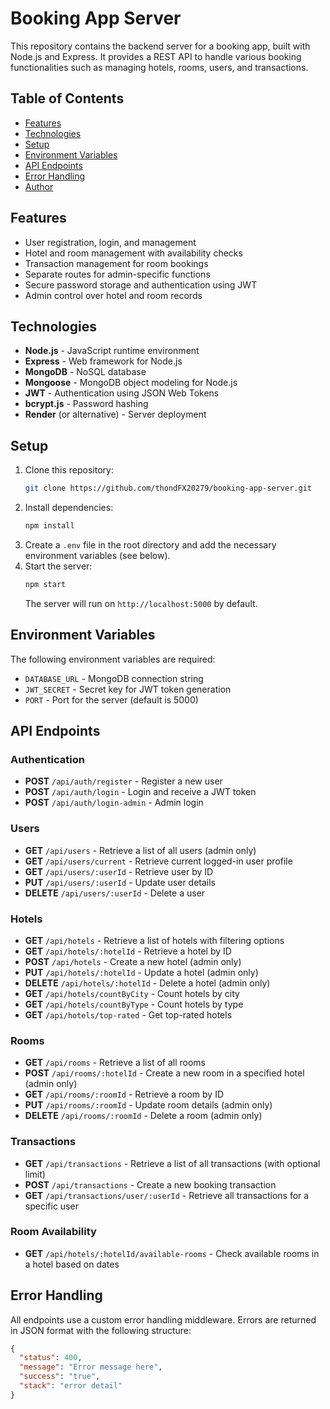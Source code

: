 # Booking App Server

This repository contains the backend server for a booking app, built with Node.js and Express. It provides a REST API to handle various booking functionalities such as managing hotels, rooms, users, and transactions.

## Table of Contents

- [Features](#features)
- [Technologies](#technologies)
- [Setup](#setup)
- [Environment Variables](#environment-variables)
- [API Endpoints](#api-endpoints)
- [Error Handling](#error-handling)
- [Author](#author)

## Features

- User registration, login, and management
- Hotel and room management with availability checks
- Transaction management for room bookings
- Separate routes for admin-specific functions
- Secure password storage and authentication using JWT
- Admin control over hotel and room records

## Technologies

- **Node.js** - JavaScript runtime environment
- **Express** - Web framework for Node.js
- **MongoDB** - NoSQL database
- **Mongoose** - MongoDB object modeling for Node.js
- **JWT** - Authentication using JSON Web Tokens
- **bcrypt.js** - Password hashing
- **Render** (or alternative) - Server deployment

## Setup

1. Clone this repository:
    ```bash
    git clone https://github.com/thondFX20279/booking-app-server.git
    ```
2. Install dependencies:
    ```bash
    npm install
    ```
3. Create a `.env` file in the root directory and add the necessary environment variables (see below).
4. Start the server:
    ```bash
    npm start
    ```
   The server will run on `http://localhost:5000` by default.

## Environment Variables

The following environment variables are required:

- `DATABASE_URL` - MongoDB connection string
- `JWT_SECRET` - Secret key for JWT token generation
- `PORT` - Port for the server (default is 5000)

## API Endpoints

### Authentication

- **POST** `/api/auth/register` - Register a new user
- **POST** `/api/auth/login` - Login and receive a JWT token
- **POST** `/api/auth/login-admin` - Admin login

### Users

- **GET** `/api/users` - Retrieve a list of all users (admin only)
- **GET** `/api/users/current` - Retrieve current logged-in user profile
- **GET** `/api/users/:userId` - Retrieve user by ID
- **PUT** `/api/users/:userId` - Update user details
- **DELETE** `/api/users/:userId` - Delete a user

### Hotels

- **GET** `/api/hotels` - Retrieve a list of hotels with filtering options
- **GET** `/api/hotels/:hotelId` - Retrieve a hotel by ID
- **POST** `/api/hotels` - Create a new hotel (admin only)
- **PUT** `/api/hotels/:hotelId` - Update a hotel (admin only)
- **DELETE** `/api/hotels/:hotelId` - Delete a hotel (admin only)
- **GET** `/api/hotels/countByCity` - Count hotels by city
- **GET** `/api/hotels/countByType` - Count hotels by type
- **GET** `/api/hotels/top-rated` - Get top-rated hotels

### Rooms

- **GET** `/api/rooms` - Retrieve a list of all rooms
- **POST** `/api/rooms/:hotelId` - Create a new room in a specified hotel (admin only)
- **GET** `/api/rooms/:roomId` - Retrieve a room by ID
- **PUT** `/api/rooms/:roomId` - Update room details (admin only)
- **DELETE** `/api/rooms/:roomId` - Delete a room (admin only)

### Transactions

- **GET** `/api/transactions` - Retrieve a list of all transactions (with optional limit)
- **POST** `/api/transactions` - Create a new booking transaction
- **GET** `/api/transactions/user/:userId` - Retrieve all transactions for a specific user

### Room Availability

- **GET** `/api/hotels/:hotelId/available-rooms` - Check available rooms in a hotel based on dates

## Error Handling

All endpoints use a custom error handling middleware. Errors are returned in JSON format with the following structure:
```json
{
  "status": 400,
  "message": "Error message here",
  "success": "true",
  "stack": "error detail"
}
